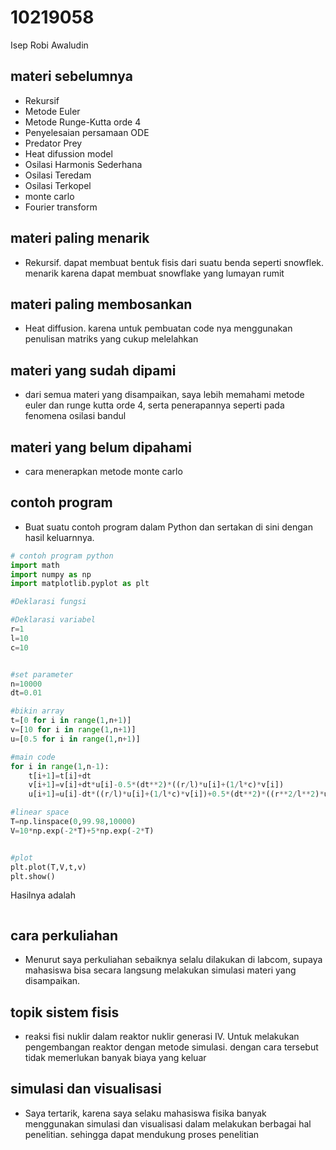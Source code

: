 # 10219058
Isep Robi Awaludin


## materi sebelumnya
+ Rekursif
+ Metode Euler
+ Metode Runge-Kutta orde 4
+ Penyelesaian persamaan ODE
+ Predator Prey
+ Heat difussion model
+ Osilasi Harmonis Sederhana
+ Osilasi Teredam 
+ Osilasi Terkopel
+ monte carlo
+ Fourier transform



## materi paling menarik
+ Rekursif. dapat membuat bentuk fisis dari suatu benda seperti snowflek. menarik karena dapat membuat snowflake yang lumayan rumit


## materi paling membosankan
+ Heat diffusion. karena untuk pembuatan code nya menggunakan penulisan matriks yang cukup melelahkan


## materi yang sudah dipami
+ dari semua materi yang disampaikan, saya lebih memahami metode euler dan runge kutta orde 4, serta penerapannya seperti pada fenomena osilasi bandul


## materi yang belum dipahami
+ cara menerapkan metode monte carlo


## contoh program
+ Buat suatu contoh program dalam Python dan sertakan di sini dengan hasil keluarnnya.

```python
# contoh program python
import math 
import numpy as np
import matplotlib.pyplot as plt

#Deklarasi fungsi

#Deklarasi variabel
r=1
l=10
c=10


#set parameter
n=10000
dt=0.01

#bikin array
t=[0 for i in range(1,n+1)]
v=[10 for i in range(1,n+1)]
u=[0.5 for i in range(1,n+1)]

#main code
for i in range(1,n-1):
    t[i+1]=t[i]+dt
    v[i+1]=v[i]+dt*u[i]-0.5*(dt**2)*((r/l)*u[i]+(1/l*c)*v[i])
    u[i+1]=u[i]-dt*((r/l)*u[i]+(1/l*c)*v[i])+0.5*(dt**2)*((r**2/l**2)*u[i]+(r/(c*l**2))*v[i]-(1/l*c)*u[i])

#linear space
T=np.linspace(0,99.98,10000)
V=10*np.exp(-2*T)+5*np.exp(-2*T)


#plot
plt.plot(T,V,t,v)
plt.show()
```

Hasilnya adalah

```
```


## cara perkuliahan
+ Menurut saya perkuliahan sebaiknya selalu dilakukan di labcom, supaya mahasiswa bisa secara langsung melakukan simulasi materi yang disampaikan. 


## topik sistem fisis
+ reaksi fisi nuklir dalam reaktor nuklir generasi IV. Untuk melakukan pengembangan reaktor dengan metode simulasi. dengan cara tersebut tidak memerlukan banyak biaya yang keluar


## simulasi dan visualisasi
+ Saya tertarik, karena saya selaku mahasiswa fisika banyak menggunakan simulasi dan visualisasi dalam melakukan berbagai hal penelitian. sehingga dapat mendukung proses penelitian

